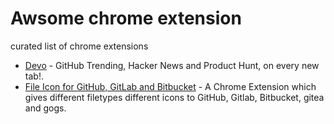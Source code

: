 # Awsome chrome extension
curated list of chrome extensions

- [Devo](https://chrome.google.com/webstore/detail/devo/elkhalpmbmbaeoemecpcfdcoekmpgmdm) - GitHub Trending, Hacker News and Product Hunt, on every new tab!.
- [File Icon for GitHub, GitLab and Bitbucket](https://chrome.google.com/webstore/detail/file-icon-for-github-gitl/ficfmibkjjnpogdcfhfokmihanoldbfe) - A Chrome Extension which gives different filetypes different icons to GitHub, Gitlab, Bitbucket, gitea and gogs.
